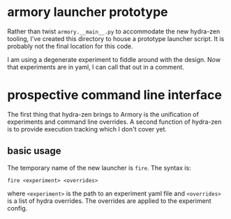 # armory launcher prototype

Rather than twist `armory.__main__.py` to accommodate the new hydra-zen tooling, I've
created this directory to house a prototype launcher script. It is probably not the
final location for this code.

I am using a degenerate experiment to fiddle around with the design. Now that
experiments are in yaml, I can call that out in a comment.

# prospective command line interface

The first thing that hydra-zen brings to Armory is the unification of experiments
and command line overrides. A second function of hydra-zen is to provide execution
tracking which I don't cover yet.

## basic usage

The temporary name of the new launcher is `fire`. The syntax is:

    fire <experiment> <overrides>

where `<experiment>` is the path to an experiment yaml file and `<overrides>` is a
list of hydra overrides. The overrides are applied to the experiment config.
